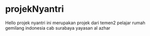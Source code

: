 # projekNyantri

Hello projek nyantri ini merupakan projek dari temen2 pelajar rumah gemilang indonesia cab surabaya yayasan al azhar

